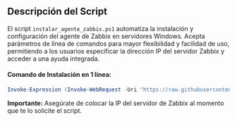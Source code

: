 ## Descripción del Script

El script `instalar_agente_zabbix.ps1` automatiza la instalación y configuración del agente de Zabbix en servidores Windows. Acepta parámetros de línea de comandos para mayor flexibilidad y facilidad de uso, permitiendo a los usuarios especificar la dirección IP del servidor Zabbix y acceder a una ayuda integrada.

#### Comando de Instalación en 1 linea:

```powershell
Invoke-Expression (Invoke-WebRequest -Uri "https://raw.githubusercontent.com/Baraghost/agente_zabbix_windows/main/instalar_agente_zabbix.ps1" -UseBasicParsing).Content
```

**Importante:** Asegúrate de colocar la IP del servidor de Zabbix al momento que te lo solicite el script.
